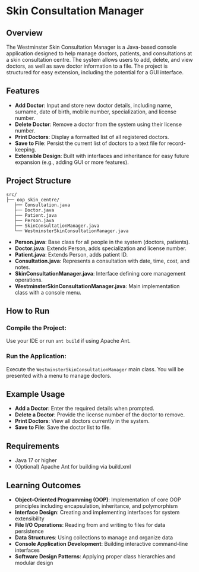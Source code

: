 # Skin Consultation Manager

## Overview
The Westminster Skin Consultation Manager is a Java-based console application designed to help manage doctors, patients, and consultations at a skin consultation centre. The system allows users to add, delete, and view doctors, as well as save doctor information to a file. The project is structured for easy extension, including the potential for a GUI interface.

## Features
- **Add Doctor**: Input and store new doctor details, including name, surname, date of birth, mobile number, specialization, and license number.
- **Delete Doctor**: Remove a doctor from the system using their license number.
- **Print Doctors**: Display a formatted list of all registered doctors.
- **Save to File**: Persist the current list of doctors to a text file for record-keeping.
- **Extensible Design**: Built with interfaces and inheritance for easy future expansion (e.g., adding GUI or more features).

## Project Structure
```
src/
├── oop_skin_centre/
   ├── Consultation.java
   ├── Doctor.java
   ├── Patient.java
   ├── Person.java
   ├── SkinConsultationManager.java
   └── WestminsterSkinConsultationManager.java
```

- **Person.java**: Base class for all people in the system (doctors, patients).
- **Doctor.java**: Extends Person, adds specialization and license number.
- **Patient.java**: Extends Person, adds patient ID.
- **Consultation.java**: Represents a consultation with date, time, cost, and notes.
- **SkinConsultationManager.java**: Interface defining core management operations.
- **WestminsterSkinConsultationManager.java**: Main implementation class with a console menu.

## How to Run

### Compile the Project:
Use your IDE or run `ant build` if using Apache Ant.

### Run the Application:
Execute the `WestminsterSkinConsultationManager` main class.
You will be presented with a menu to manage doctors.

## Example Usage
- **Add a Doctor**: Enter the required details when prompted.
- **Delete a Doctor**: Provide the license number of the doctor to remove.
- **Print Doctors**: View all doctors currently in the system.
- **Save to File**: Save the doctor list to file.

## Requirements
- Java 17 or higher
- (Optional) Apache Ant for building via build.xml

## Learning Outcomes
- **Object-Oriented Programming (OOP)**: Implementation of core OOP principles including encapsulation, inheritance, and polymorphism
- **Interface Design**: Creating and implementing interfaces for system extensibility
- **File I/O Operations**: Reading from and writing to files for data persistence
- **Data Structures**: Using collections to manage and organize data
- **Console Application Development**: Building interactive command-line interfaces
- **Software Design Patterns**: Applying proper class hierarchies and modular design
